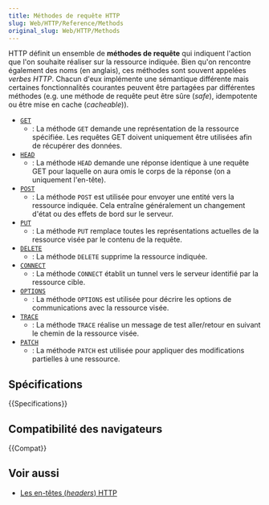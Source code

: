 ```yaml
---
title: Méthodes de requête HTTP
slug: Web/HTTP/Reference/Methods
original_slug: Web/HTTP/Methods
---
```


HTTP définit un ensemble de **méthodes de requête** qui indiquent l'action que l'on souhaite réaliser sur la ressource indiquée. Bien qu'on rencontre également des noms (en anglais), ces méthodes sont souvent appelées _verbes HTTP_. Chacun d'eux implémente une sémantique différente mais certaines fonctionnalités courantes peuvent être partagées par différentes méthodes (e.g. une méthode de requête peut être sûre (_safe_), idempotente ou être mise en cache (_cacheable_)).

- [`GET`](/fr/docs/Web/HTTP/Methods/GET)
  - : La méthode `GET` demande une représentation de la ressource spécifiée. Les requêtes GET doivent uniquement être utilisées afin de récupérer des données.
- [`HEAD`](/fr/docs/Web/HTTP/Methods/HEAD)
  - : La méthode `HEAD` demande une réponse identique à une requête GET pour laquelle on aura omis le corps de la réponse (on a uniquement l'en-tête).
- [`POST`](/fr/docs/Web/HTTP/Methods/POST)
  - : La méthode `POST` est utilisée pour envoyer une entité vers la ressource indiquée. Cela entraîne généralement un changement d'état ou des effets de bord sur le serveur.
- [`PUT`](/fr/docs/Web/HTTP/Methods/PUT)
  - : La méthode `PUT` remplace toutes les représentations actuelles de la ressource visée par le contenu de la requête.
- [`DELETE`](/fr/docs/Web/HTTP/Methods/DELETE)
  - : La méthode `DELETE` supprime la ressource indiquée.
- [`CONNECT`](/fr/docs/Web/HTTP/Methods/CONNECT)
  - : La méthode `CONNECT` établit un tunnel vers le serveur identifié par la ressource cible.
- [`OPTIONS`](/fr/docs/Web/HTTP/Methods/OPTIONS)
  - : La méthode `OPTIONS` est utilisée pour décrire les options de communications avec la ressource visée.
- [`TRACE`](/fr/docs/Web/HTTP/Methods/TRACE)
  - : La méthode `TRACE` réalise un message de test aller/retour en suivant le chemin de la ressource visée.
- [`PATCH`](/fr/docs/Web/HTTP/Methods/PATCH)
  - : La méthode `PATCH` est utilisée pour appliquer des modifications partielles à une ressource.

## Spécifications

{{Specifications}}

## Compatibilité des navigateurs

{{Compat}}

## Voir aussi

- [Les en-têtes (_headers_) HTTP](/fr/docs/Web/HTTP/Headers)
